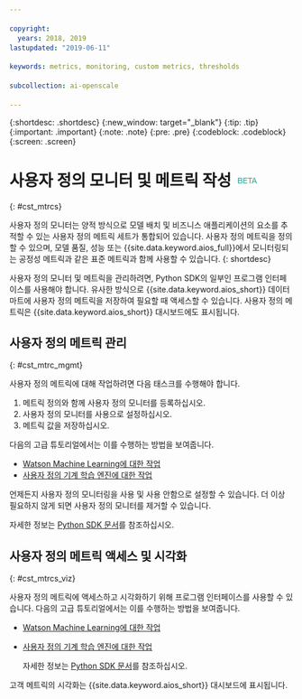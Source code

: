 ```yaml
---

copyright:
  years: 2018, 2019
lastupdated: "2019-06-11"

keywords: metrics, monitoring, custom metrics, thresholds

subcollection: ai-openscale

---
```


{:shortdesc: .shortdesc}
{:new_window: target="_blank"}
{:tip: .tip}
{:important: .important}
{:note: .note}
{:pre: .pre}
{:codeblock: .codeblock}
{:screen: .screen}

# 사용자 정의 모니터 및 메트릭 작성 ![베타 태그](images/beta.png)
{: #cst_mtrcs}

사용자 정의 모니터는 양적 방식으로 모델 배치 및 비즈니스 애플리케이션의 요소를 추적할 수 있는 사용자 정의 메트릭 세트가 통합되어 있습니다. 사용자 정의 메트릭을 정의할 수 있으며, 모델 품질, 성능 또는 {{site.data.keyword.aios_full}}에서 모니터링되는 공정성 메트릭과 같은 표준 메트릭과 함께 사용할 수 있습니다.
{: shortdesc}

사용자 정의 모니터 및 메트릭을 관리하려면, Python SDK의 일부인 프로그램 인터페이스를 사용해야 합니다. 유사한 방식으로 {{site.data.keyword.aios_short}} 데이터 마트에 사용자 정의 메트릭을 저장하여 필요할 때 액세스할 수 있습니다. 사용자 정의 메트릭은 {{site.data.keyword.aios_short}} 대시보드에도 표시됩니다.

## 사용자 정의 메트릭 관리
{: #cst_mtrc_mgmt}

사용자 정의 메트릭에 대해 작업하려면 다음 태스크를 수행해야 합니다.

1. 메트릭 정의와 함께 사용자 정의 모니터를 등록하십시오.
2. 사용자 정의 모니터를 사용으로 설정하십시오.
3. 메트릭 값을 저장하십시오.

다음의 고급 튜토리얼에서는 이를 수행하는 방법을 보여줍니다.

- [Watson Machine Learning에 대한 작업](https://github.com/pmservice/ai-openscale-tutorials/blob/master/notebooks/Watson%20OpenScale%20and%20Watson%20ML%20Engine.ipynb)
- [사용자 정의 기계 학습 엔진에 대한 작업](https://github.com/pmservice/ai-openscale-tutorials/blob/master/notebooks/AI%20OpenScale%20and%20Custom%20ML%20Engine.ipynb)

언제든지 사용자 정의 모니터링을 사용 및 사용 안함으로 설정할 수 있습니다. 더 이상 필요하지 않게 되면 사용자 정의 모니터를 제거할 수 있습니다.

자세한 정보는 [Python SDK 문서](http://ai-openscale-python-client.mybluemix.net/)를 참조하십시오.

## 사용자 정의 메트릭 액세스 및 시각화
{: #cst_mtrcs_viz}

사용자 정의 메트릭에 액세스하고 시각화하기 위해 프로그램 인터페이스를 사용할 수 있습니다. 다음의 고급 튜토리얼에서는 이를 수행하는 방법을 보여줍니다.

- [Watson Machine Learning에 대한 작업](https://github.com/pmservice/ai-openscale-tutorials/blob/master/notebooks/Watson%20OpenScale%20and%20Watson%20ML%20Engine.ipynb)
- [사용자 정의 기계 학습 엔진에 대한 작업](https://github.com/pmservice/ai-openscale-tutorials/blob/master/notebooks/AI%20OpenScale%20and%20Custom%20ML%20Engine.ipynb)

   자세한 정보는 [Python SDK 문서](http://ai-openscale-python-client.mybluemix.net/)를 참조하십시오.

고객 메트릭의 시각화는 {{site.data.keyword.aios_short}} 대시보드에 표시됩니다.

<!---
![screen shot with metrics from Advanced Tutorial](images/adv_tutorial_metrics.png)
--->
